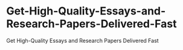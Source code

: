# Get-High-Quality-Essays-and-Research-Papers-Delivered-Fast
Get High-Quality Essays and Research Papers Delivered Fast
